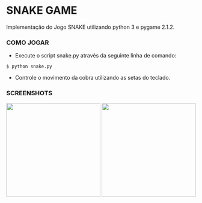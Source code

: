 # SNAKE GAME

Implementação do Jogo SNAKE utilizando python 3 e pygame 2.1.2.

### COMO JOGAR

* Execute o script snake.py através da seguinte linha de comando:

```
$ python snake.py
```

* Controle o movimento da cobra utilizando as setas do teclado.


### SCREENSHOTS

<center>
<img src="https://github.com/RafaelMarasca/screenshots/blob/main/snake_screenshots/snake2.png?raw=true" width="250">

<img src="https://github.com/RafaelMarasca/screenshots/blob/main/snake_screenshots/snake1.png?raw=true" width="250">
</center>